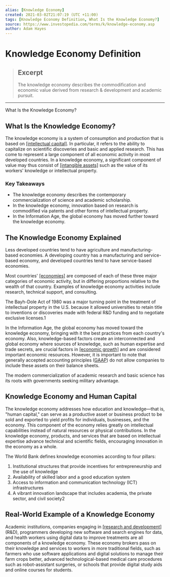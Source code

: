 ```yaml
---
alias: [Knowledge Economy]
created: 2021-03-02T21:07:19 (UTC +11:00)
tags: [Knowledge Economy Definition, What Is the Knowledge Economy?]
source: https://www.investopedia.com/terms/k/knowledge-economy.asp
author: Adam Hayes
---
```


# Knowledge Economy Definition

> ## Excerpt
> The knowledge economy describes the commodification and economic value derived from research & development and academic pursuit.

---

What Is the Knowledge Economy?
## What Is the Knowledge Economy?

The knowledge economy is a system of consumption and production that is based on [[intellectual capital]](https://www.investopedia.com/terms/i/intellectual_capital.asp). In particular, it refers to the ability to capitalize on scientific discoveries and basic and applied research. This has come to represent a large component of all economic activity in most developed countries. In a knowledge economy, a significant component of value may thus consist of [[intangible assets]](https://www.investopedia.com/terms/i/intangibleasset.asp) such as the value of its workers' knowledge or intellectual property.

### Key Takeaways

-   The knowledge economy describes the contemporary commercialization of science and academic scholarship.
-   In the knowledge economy, innovation based on research is commodified via patents and other forms of intellectual property.
-   In the Information Age, the global economy has moved further toward the knowledge economy.

## The Knowledge Economy Explained

Less developed countries tend to have agriculture and manufacturing-based economies. A developing country has a manufacturing and service-based economy, and developed countries tend to have service-based economies.

Most countries' [[economies]](https://www.investopedia.com/terms/e/economy.asp) are composed of each of these three major categories of economic activity, but in differing proportions relative to the wealth of that country. Examples of knowledge economy activities include research, technical support, and consulting.

The Bayh-Dole Act of 1980 was a major turning point in the treatment of intellectual property in the U.S. because it allowed universities to retain title to inventions or discoveries made with federal R&D funding and to negotiate exclusive licenses.1

In the Information Age, the global economy has moved toward the knowledge economy, bringing with it the best practices from each country's economy. Also, knowledge-based factors create an interconnected and global economy where sources of knowledge, such as human expertise and trade secrets, are crucial factors in [[economic growth]](https://www.investopedia.com/terms/e/economicgrowth.asp) and are considered important economic resources. However, it is important to note that generally accepted accounting principles ([GAAP](https://www.investopedia.com/terms/g/gaap.asp)) do not allow companies to include these assets on their balance sheets.

The modern commercialization of academic research and basic science has its roots with governments seeking military advantage.

## Knowledge Economy and Human Capital

The knowledge economy addresses how education and knowledge—that is, "human capital," can serve as a productive asset or business product to be sold and exported to yield profits for individuals, businesses, and the economy. This component of the economy relies greatly on intellectual capabilities instead of natural resources or physical contributions. In the knowledge economy, products, and services that are based on intellectual expertise advance technical and scientific fields, encouraging innovation in the economy as a whole.

The World Bank defines knowledge economies according to four pillars:

1.  Institutional structures that provide incentives for entrepreneurship and the use of knowledge
2.  Availability of skilled labor and a good education system
3.  Access to information and communication technology (ICT) infrastructures
4.  A vibrant innovation landscape that includes academia, the private sector, and civil society2

## Real-World Example of a Knowledge Economy

Academic institutions, companies engaging in [[research and development]](https://www.investopedia.com/terms/r/randd.asp) (R&D), programmers developing new software and search engines for data, and health workers using digital data to improve treatments are all components of a knowledge economy. These economy brokers pass on their knowledge and services to workers in more traditional fields, such as farmers who use software applications and digital solutions to manage their farm crops better, advanced technological-based medical care procedures such as robot-assistant surgeries, or schools that provide digital study aids and online courses for students.
